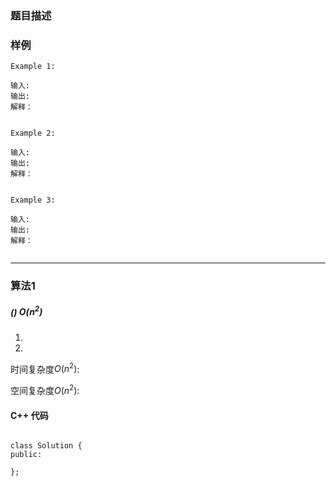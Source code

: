 ### 题目描述




### 样例

```
Example 1:

输入: 
输出: 
解释：


Example 2:

输入: 
输出: 
解释：


Example 3:

输入: 
输出: 
解释：


```


----------

### 算法1
##### () $O(n^2)$



1.
2.


时间复杂度$O(n^2)$:

空间复杂度$O(n^2)$:



#### C++ 代码
```

class Solution {
public:

};




```


